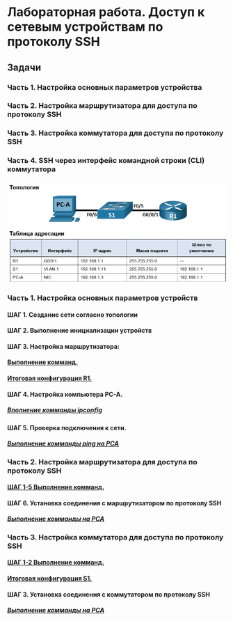 # Лабораторная работа. Доступ к сетевым устройствам по протоколу SSH
## 	Задачи
### Часть 1. Настройка основных параметров устройства
### Часть 2. Настройка маршрутизатора для доступа по протоколу SSH
### Часть 3. Настройка коммутатора для доступа по протоколу SSH
### Часть 4. SSH через интерфейс командной строки (CLI) коммутатора
#####
![](Top.jpg)
### Часть 1. Настройка основных параметров устройств
#### ШАГ 1. Создание сети согласно топологии
#### ШАГ 2. Выполнение инициализации устройств
#### ШАГ 3. Настройка маршрутизатора:
#### [Выполнение комманд.](CommR1)
#### [Итоговая конфигурация R1.](ConfR1)
#### ШАГ 4. Настройка компьютера PC-A.
##### [Вполнение комманды ipconfig](ConfPCA)
#### ШАГ 5. Проверка подключения к сети.
##### [Выполнение комманды ping на PCA](ping1)
### Часть 2. Настройка маршрутизатора для доступа по протоколу SSH
#### [ШАГ 1-5 Выполнение комманд.](CommR2)
#### ШАГ 6. Установка соединения с маршрутизатором по протоколу SSH
##### [Выполнение комманды на PCA](provSSSH1)
### Часть 3. Настройка коммутатора для доступа по протоколу SSH
#### [ШАГ 1-2 Выполнение комманд.](CommS1)
#### [Итоговая конфигурация S1.](ConfS1)
#### ШАГ 3. Установка соединения с коммутатором по протоколу SSH
##### [Выполнение комманды на PCA](provSSSH2)
